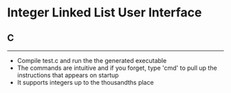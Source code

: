 # Integer Linked List User Interface

## C

---

- Compile test.c and run the the generated executable
- The commands are intuitive and if you forget, type 'cmd' to pull up the instructions that appears on startup
- It supports integers up to the thousandths place
